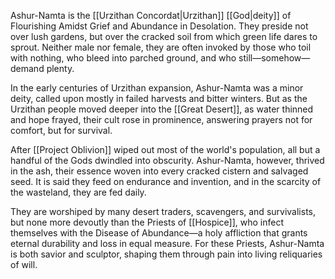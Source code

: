 Ashur-Namta is the [[Urzithan Concordat|Urzithan]] [[God|deity]] of Flourishing Amidst Grief and Abundance in Desolation. They preside not over lush gardens, but over the cracked soil from which green life dares to sprout. Neither male nor female, they are often invoked by those who toil with nothing, who bleed into parched ground, and who still—somehow—demand plenty.

In the early centuries of Urzithan expansion, Ashur-Namta was a minor deity, called upon mostly in failed harvests and bitter winters. But as the Urzithan people moved deeper into the [[Great Desert]], as water thinned and hope frayed, their cult rose in prominence, answering prayers not for comfort, but for survival.

After [[Project Oblivion]] wiped out most of the world's population, all but a handful of the Gods dwindled into obscurity. Ashur-Namta, however, thrived in the ash, their essence woven into every cracked cistern and salvaged seed. It is said they feed on endurance and invention, and in the scarcity of the wasteland, they are fed daily.

They are worshiped by many desert traders, scavengers, and survivalists, but none more devoutly than the Priests of [[Hospice]], who infect themselves with the Disease of Abundance—a holy affliction that grants eternal durability and loss in equal measure. For these Priests, Ashur-Namta is both savior and sculptor, shaping them through pain into living reliquaries of will.
